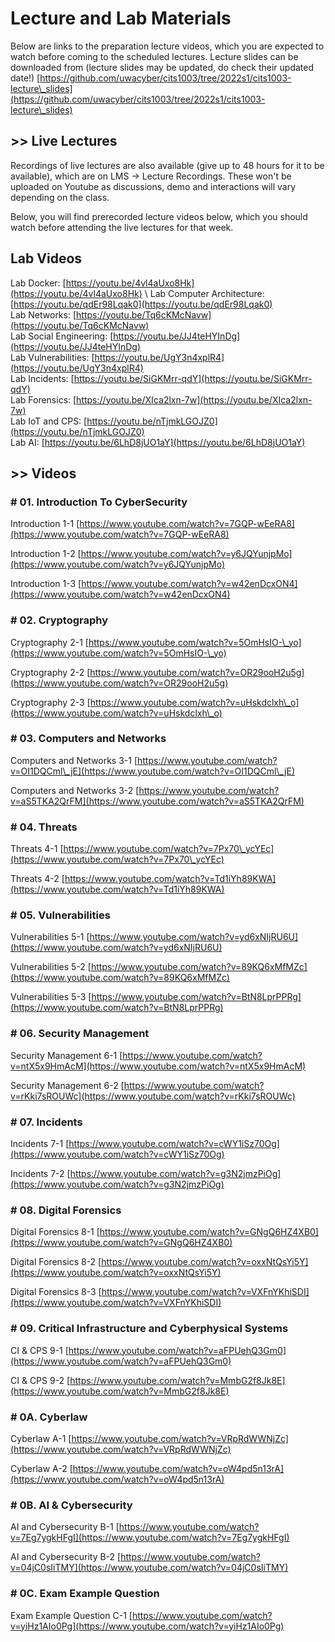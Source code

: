 # Lecture and Lab Materials

Below are links to the preparation lecture videos, which you are expected to watch before coming to the scheduled lectures. Lecture slides can be downloaded from  (lecture slides may be updated, do check their updated date!) [https://github.com/uwacyber/cits1003/tree/2022s1/cits1003-lecture\_slides](https://github.com/uwacyber/cits1003/tree/2022s1/cits1003-lecture\_slides)

## >> Live Lectures

Recordings of live lectures are also available (give up to 48 hours for it to be available), which are on LMS -> Lecture Recordings. These won't be uploaded on Youtube as discussions, demo and interactions will vary depending on the class.

Below, you will find prerecorded lecture videos below, which you should watch before attending the live lectures for that week.


## Lab Videos

Lab Docker: [https://youtu.be/4vl4aUxo8Hk](https://youtu.be/4vl4aUxo8Hk)  \ 
Lab Computer Architecture: [https://youtu.be/qdEr98Lqak0](https://youtu.be/qdEr98Lqak0)  \
Lab Networks: [https://youtu.be/Tq6cKMcNavw](https://youtu.be/Tq6cKMcNavw)  \
Lab Social Engineering: [https://youtu.be/JJ4teHYInDg](https://youtu.be/JJ4teHYInDg) \
Lab Vulnerabilities: [https://youtu.be/UgY3n4xplR4](https://youtu.be/UgY3n4xplR4) \
Lab Incidents: [https://youtu.be/SiGKMrr-qdY](https://youtu.be/SiGKMrr-qdY) \
Lab Forensics: [https://youtu.be/XIca2lxn-7w](https://youtu.be/XIca2lxn-7w) \
Lab IoT and CPS: [https://youtu.be/nTjmkLGOJZ0](https://youtu.be/nTjmkLGOJZ0) \
Lab AI: [https://youtu.be/6LhD8jUO1aY](https://youtu.be/6LhD8jUO1aY) 


## >> Videos

### **# 01. Introduction To CyberSecurity**

Introduction 1-1 [https://www.youtube.com/watch?v=7GQP-wEeRA8](https://www.youtube.com/watch?v=7GQP-wEeRA8)

Introduction 1-2 [https://www.youtube.com/watch?v=y6JQYunjpMo](https://www.youtube.com/watch?v=y6JQYunjpMo)

Introduction 1-3 [https://www.youtube.com/watch?v=w42enDcxON4](https://www.youtube.com/watch?v=w42enDcxON4)

### **# 02. Cryptography**

Cryptography 2-1 [https://www.youtube.com/watch?v=5OmHsIO-\_yo](https://www.youtube.com/watch?v=5OmHsIO-\_yo)

Cryptography 2-2 [https://www.youtube.com/watch?v=OR29ooH2u5g](https://www.youtube.com/watch?v=OR29ooH2u5g)

Cryptography 2-3 [https://www.youtube.com/watch?v=uHskdclxh\_o](https://www.youtube.com/watch?v=uHskdclxh\_o)

### **# 03. Computers and Networks**

Computers and Networks 3-1 [https://www.youtube.com/watch?v=OI1DQCml\_jE](https://www.youtube.com/watch?v=OI1DQCml\_jE)

Computers and Networks 3-2 [https://www.youtube.com/watch?v=aS5TKA2QrFM](https://www.youtube.com/watch?v=aS5TKA2QrFM)

### **# 04. Threats**

Threats 4-1 [https://www.youtube.com/watch?v=7Px70\_ycYEc](https://www.youtube.com/watch?v=7Px70\_ycYEc)

Threats 4-2 [https://www.youtube.com/watch?v=Td1iYh89KWA](https://www.youtube.com/watch?v=Td1iYh89KWA)

### **# 05. Vulnerabilities**

Vulnerabilities 5-1 [https://www.youtube.com/watch?v=yd6xNIjRU6U](https://www.youtube.com/watch?v=yd6xNIjRU6U)

Vulnerabilities 5-2 [https://www.youtube.com/watch?v=89KQ6xMfMZc](https://www.youtube.com/watch?v=89KQ6xMfMZc)

Vulnerabilities 5-3 [https://www.youtube.com/watch?v=BtN8LprPPRg](https://www.youtube.com/watch?v=BtN8LprPPRg)

### **# 06. Security Management**

Security Management 6-1 [https://www.youtube.com/watch?v=ntX5x9HmAcM](https://www.youtube.com/watch?v=ntX5x9HmAcM)

Security Management 6-2 [https://www.youtube.com/watch?v=rKki7sROUWc](https://www.youtube.com/watch?v=rKki7sROUWc)

### **# 07. Incidents**

Incidents 7-1 [https://www.youtube.com/watch?v=cWY1iSz70Og](https://www.youtube.com/watch?v=cWY1iSz70Og)

Incidents 7-2 [https://www.youtube.com/watch?v=g3N2jmzPiOg](https://www.youtube.com/watch?v=g3N2jmzPiOg)

### **# 08. Digital Forensics**

Digital Forensics 8-1 [https://www.youtube.com/watch?v=GNgQ6HZ4XB0](https://www.youtube.com/watch?v=GNgQ6HZ4XB0)

Digital Forensics 8-2 [https://www.youtube.com/watch?v=oxxNtQsYi5Y](https://www.youtube.com/watch?v=oxxNtQsYi5Y)

Digital Forensics 8-3 [https://www.youtube.com/watch?v=VXFnYKhiSDI](https://www.youtube.com/watch?v=VXFnYKhiSDI)

### **# 09. Critical Infrastructure and Cyberphysical Systems**

CI & CPS 9-1 [https://www.youtube.com/watch?v=aFPUehQ3Gm0](https://www.youtube.com/watch?v=aFPUehQ3Gm0)

CI & CPS 9-2 [https://www.youtube.com/watch?v=MmbG2f8Jk8E](https://www.youtube.com/watch?v=MmbG2f8Jk8E)

### **# 0A. Cyberlaw**

Cyberlaw A-1 [https://www.youtube.com/watch?v=VRpRdWWNjZc](https://www.youtube.com/watch?v=VRpRdWWNjZc)

Cyberlaw A-2 [https://www.youtube.com/watch?v=oW4pd5n13rA](https://www.youtube.com/watch?v=oW4pd5n13rA)

### **# 0B. AI & Cybersecurity**

AI and Cybersecurity B-1 [https://www.youtube.com/watch?v=7Eg7ygkHFgI](https://www.youtube.com/watch?v=7Eg7ygkHFgI)

AI and Cybersecurity B-2 [https://www.youtube.com/watch?v=04jC0sIiTMY](https://www.youtube.com/watch?v=04jC0sIiTMY)

### # 0C. Exam Example Question

Exam Example Question C-1 [https://www.youtube.com/watch?v=yiHz1AIo0Pg](https://www.youtube.com/watch?v=yiHz1AIo0Pg)
